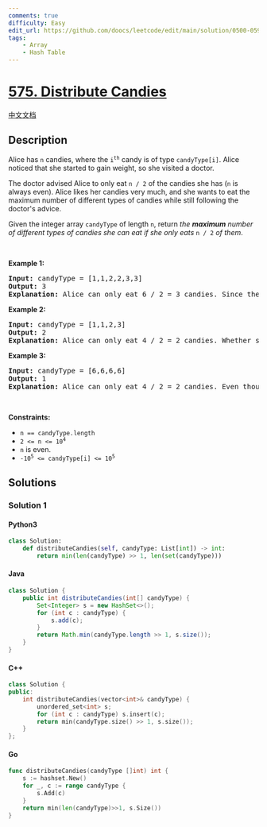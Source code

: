 ```yaml
---
comments: true
difficulty: Easy
edit_url: https://github.com/doocs/leetcode/edit/main/solution/0500-0599/0575.Distribute%20Candies/README_EN.md
tags:
    - Array
    - Hash Table
---
```


<!-- problem:start -->

# [575. Distribute Candies](https://leetcode.com/problems/distribute-candies)

[中文文档](/solution/0500-0599/0575.Distribute%20Candies/README.md)

## Description

<!-- description:start -->

<p>Alice has <code>n</code> candies, where the <code>i<sup>th</sup></code> candy is of type <code>candyType[i]</code>. Alice noticed that she started to gain weight, so she visited a doctor.</p>

<p>The doctor advised Alice to only eat <code>n / 2</code> of the candies she has (<code>n</code> is always even). Alice likes her candies very much, and she wants to eat the maximum number of different types of candies while still following the doctor&#39;s advice.</p>

<p>Given the integer array <code>candyType</code> of length <code>n</code>, return <em>the <strong>maximum</strong> number of different types of candies she can eat if she only eats </em><code>n / 2</code><em> of them</em>.</p>

<p>&nbsp;</p>
<p><strong class="example">Example 1:</strong></p>

<pre>
<strong>Input:</strong> candyType = [1,1,2,2,3,3]
<strong>Output:</strong> 3
<strong>Explanation:</strong> Alice can only eat 6 / 2 = 3 candies. Since there are only 3 types, she can eat one of each type.
</pre>

<p><strong class="example">Example 2:</strong></p>

<pre>
<strong>Input:</strong> candyType = [1,1,2,3]
<strong>Output:</strong> 2
<strong>Explanation:</strong> Alice can only eat 4 / 2 = 2 candies. Whether she eats types [1,2], [1,3], or [2,3], she still can only eat 2 different types.
</pre>

<p><strong class="example">Example 3:</strong></p>

<pre>
<strong>Input:</strong> candyType = [6,6,6,6]
<strong>Output:</strong> 1
<strong>Explanation:</strong> Alice can only eat 4 / 2 = 2 candies. Even though she can eat 2 candies, she only has 1 type.
</pre>

<p>&nbsp;</p>
<p><strong>Constraints:</strong></p>

<ul>
	<li><code>n == candyType.length</code></li>
	<li><code>2 &lt;= n &lt;= 10<sup>4</sup></code></li>
	<li><code>n</code>&nbsp;is even.</li>
	<li><code>-10<sup>5</sup> &lt;= candyType[i] &lt;= 10<sup>5</sup></code></li>
</ul>

<!-- description:end -->

## Solutions

<!-- solution:start -->

### Solution 1

<!-- tabs:start -->

#### Python3

```python
class Solution:
    def distributeCandies(self, candyType: List[int]) -> int:
        return min(len(candyType) >> 1, len(set(candyType)))
```

#### Java

```java
class Solution {
    public int distributeCandies(int[] candyType) {
        Set<Integer> s = new HashSet<>();
        for (int c : candyType) {
            s.add(c);
        }
        return Math.min(candyType.length >> 1, s.size());
    }
}
```

#### C++

```cpp
class Solution {
public:
    int distributeCandies(vector<int>& candyType) {
        unordered_set<int> s;
        for (int c : candyType) s.insert(c);
        return min(candyType.size() >> 1, s.size());
    }
};
```

#### Go

```go
func distributeCandies(candyType []int) int {
	s := hashset.New()
	for _, c := range candyType {
		s.Add(c)
	}
	return min(len(candyType)>>1, s.Size())
}
```

<!-- tabs:end -->

<!-- solution:end -->

<!-- problem:end -->
